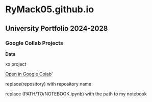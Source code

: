 # RyMack05.github.io
## University Portfolio 2024-2028

### Google Collab Projects
**Data**

xx project

[Open in Google Colab](https://colab.research.google.com/github/RyMack05/REPOSITORY/blob/main/PATH/TO/NOTEBOOK.ipynb)'

replace(repository) with repository name

replace (PATH/TO/NOTEBOOK.ipynb) with the path to my notebook
